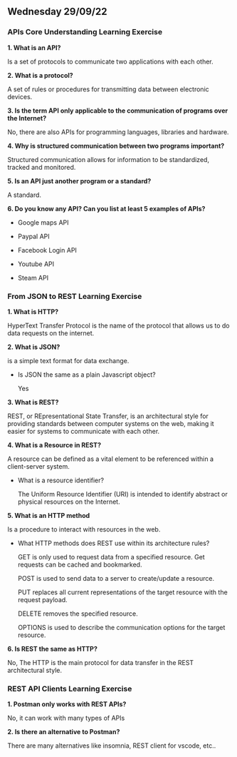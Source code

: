 ## Wednesday 29/09/22

### APIs Core Understanding Learning Exercise

**1. What is an API?**

Is a set of protocols to communicate two applications with each other.

**2. What is a protocol?**

A set of rules or procedures for transmitting data between electronic devices.

**3. Is the term API only applicable to the communication of programs over the Internet?**

No, there are also APIs for programming languages, libraries and hardware.

**4. Why is structured communication between two programs important?**

Structured communication allows for information to be standardized, tracked and monitored.

**5. Is an API just another program or a standard?**

A standard.

**6. Do you know any API? Can you list at least 5 examples of APIs?**

- Google maps API

- Paypal API

- Facebook Login API

- Youtube API

- Steam API

### From JSON to REST Learning Exercise

**1. What is HTTP?**

HyperText Transfer Protocol is the name of the protocol that allows us to do data requests on the internet.

**2. What is JSON?**

is a simple text format for data exchange.

- Is JSON the same as a plain Javascript object?

  Yes

**3. What is REST?**

REST, or REpresentational State Transfer, is an architectural style for providing standards between computer systems on the web, making it easier for systems to communicate with each other.

**4. What is a Resource in REST?**

A resource can be defined as a vital element to be referenced within a client-server system.

- What is a resource identifier?

  The Uniform Resource Identifier (URI) is intended to identify abstract or physical resources on the Internet.

**5. What is an HTTP method**

Is a procedure to interact with resources in the web.

- What HTTP methods does REST use within its architecture rules?

  GET is only used to request data from a specified resource. Get requests can be cached and bookmarked.

  POST is used to send data to a server to create/update a resource.

  PUT replaces all current representations of the target resource with the request payload.

  DELETE removes the specified resource.

  OPTIONS is used to describe the communication options for the target resource.
  
**6. Is REST the same as HTTP?**

No, The HTTP is the main protocol for data transfer in the REST architectural style.

### REST API Clients Learning Exercise

**1. Postman only works with REST APIs?**

No, it can work with many types of APIs

**2. Is there an alternative to Postman?**

There are many alternatives like insomnia, REST client for vscode, etc..
